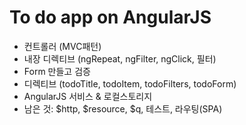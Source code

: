 # To do app on AngularJS
* 컨트롤러 (MVC패턴)
* 내장 디렉티브 (ngRepeat, ngFilter, ngClick, 필터)
* Form 만들고 검증
* 디렉티브 (todoTitle, todoItem, todoFilters, todoForm)
* AngularJS 서비스 & 로컬스토리지
* 남은 것: $http, $resource, $q, 테스트, 라우팅(SPA) 

